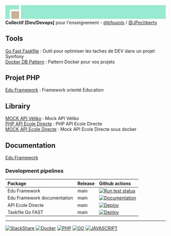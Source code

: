 ![separe](https://github.com/studoo-app/.github/blob/main/profile/studoo-banner-logo.png) \
**Collectif [Dev/Devops]** pour l'enseignement - <a href="https://github.com/bfoujols" target="_blank">@bfoujols</a> / <a href="https://github.com/JPechberty" target="_blank">@JPechberty</a> 

## Tools

[Go Fast Faskfile](https://github.com/studoo-app/go-fast-taskfile) : Outil pour optimiser les taches de DEV dans un projet Symfony \
[Docker DB Pattern](https://github.com/studoo-app/docker-db-pattern) : Pattern Docker pour vos projets


## Projet PHP

[Edu Framework](https://github.com/studoo-app/edu-framework) : Framework orienté Education

## Librairy

[MOCK API Véliko](https://github.com/studoo-app/mock-veliko-api) : Mock API Véliko \
[PHP API Ecole Directe](https://github.com/studoo-app/ecole-directe-api) : PHP API Ecole Directe \
[MOCK API Ecole Directe](https://github.com/studoo-app/mock-ecole-directe-api) : Mock API Ecole Directe sous docker

## Documentation

[Edu Framework](https://studoo-app.github.io/edu-framework/)

### Development pipelines

| Package  | Release         | Github actions         |
| :------- | :--------------------- |:--------------------- |
| Edu Framework | main| [![Run test status](https://github.com/studoo-app/edu-framework/actions/workflows/testing.yml/badge.svg?branch=main)](https://github.com/studoo-app/edu-framework) |
| Edu Framework documentation | main | [![Documentation](https://github.com/studoo-app/edu-framework/actions/workflows/documentation.yml/badge.svg)](https://github.com/studoo-app/edu-framework) |
| API Ecole Directe | main | [![Deploy](https://github.com/studoo-app/ecole-directe-api/actions/workflows/testing-php82.yml/badge.svg)](https://github.com/studoo-app/ecole-directe-api) |
| Taskfile Go FAST | main | [![Deploy](https://github.com/studoo-app/go-fast-taskfile/actions/workflows/testing.yml/badge.svg)](https://github.com/studoo-app/go-fast-taskfile) |


____
[![StackShare](http://img.shields.io/badge/tech-stack-0690fa.svg?style=flat)](https://stackshare.io/studoo/studoo)
[![Docker](https://img.shields.io/static/v1?label=&message=Docker&color=2496ED&logo=docker&logoColor=FFFFFF)](https://docker.com/)
[![PHP](https://img.shields.io/static/v1?label=&message=PHP&color=777BB4&logo=php&logoColor=FFFFFF)](https://www.php.net/)
[![GO](https://img.shields.io/static/v1?label=&message=GO&color=76d3fe&logo=go&logoColor=FFFFFF)](https://go.dev/)
[![JAVASCRIPT](https://img.shields.io/static/v1?label=&message=JAVASCRIPT&color=F0DB4F&logo=javascript&logoColor=323330)](https://go.dev/)





